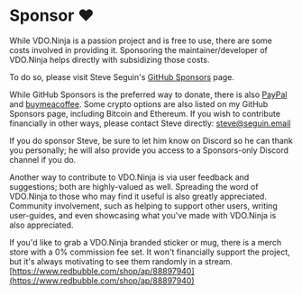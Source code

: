 # Sponsor ❤

While VDO.Ninja is a passion project and is free to use, there are some costs involved in providing it. Sponsoring the maintainer/developer of VDO.Ninja helps directly with subsidizing those costs.

To do so, please visit Steve Seguin's [GitHub Sponsors](https://github.com/sponsors/steveseguin) page.

While GitHub Sponsors is the preferred way to donate, there is also [PayPal](https://paypal.me/steveseguin) and [buymeacoffee](https://www.buymeacoffee.com/steveseguin). Some crypto options are also listed on my GitHub Sponsors page, including Bitcoin and Ethereum. If you wish to contribute financially in other ways, please contact Steve directly: [steve@seguin.email](mailto:steve@seguin.email)

If you do sponsor Steve, be sure to let him know on Discord so he can thank you personally; he will also provide you access to a Sponsors-only Discord channel if you do.

Another way to contribute to VDO.Ninja is via user feedback and suggestions; both are highly-valued as well. Spreading the word of VDO.Ninja to those who may find it useful is also greatly appreciated. Community involvement, such as helping to support other users, writing user-guides, and even showcasing what you've made with VDO.Ninja is also appreciated.

If you'd like to grab a VDO.Ninja branded sticker or mug, there is a merch store with a 0% commission fee set. It won't financially support the project, but it's always motivating to see them randomly in a stream. [https://www.redbubble.com/shop/ap/88897940](https://www.redbubble.com/shop/ap/88897940)
